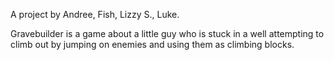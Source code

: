A project by Andree, Fish, Lizzy S., Luke.

Gravebuilder is a game about a little guy who is stuck in a well attempting to climb out by jumping on enemies and using them as climbing blocks.
